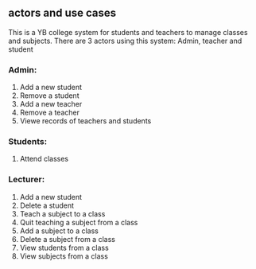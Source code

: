 
## actors and use cases

This is a YB college system for students and teachers to manage classes and subjects.
There are 3 actors using this system: Admin, teacher and student

### Admin:
1. Add a new student
2. Remove a student
3. Add a new teacher
4. Remove a teacher
5. Viewe records of teachers and students

### Students:
1. Attend classes

### Lecturer:
1. Add a new student
2. Delete a student
3. Teach a subject to a class
4. Quit teaching a subject from a class
5. Add a subject to a class
6. Delete a subject from a class
7. View students from a class
8. View subjects from a class 
